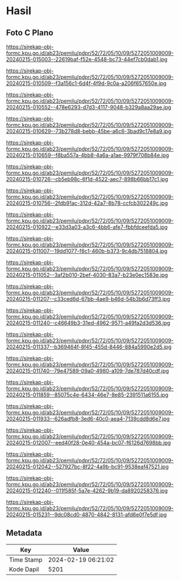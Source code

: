 # Hasil

## Foto C Plano

https://sirekap-obj-formc.kpu.go.id/ab23/pemilu/pdpr/52/72/05/10/09/5272051009009-20240215-015003--22619baf-f52e-4548-bc73-44ef7cb0dab1.jpg

https://sirekap-obj-formc.kpu.go.id/ab23/pemilu/pdpr/52/72/05/10/09/5272051009009-20240215-010509--f3a156c1-6d4f-4f9d-9c0a-a206f657650e.jpg

https://sirekap-obj-formc.kpu.go.id/ab23/pemilu/pdpr/52/72/05/10/09/5272051009009-20240215-010552--478e6293-d7d3-4117-9048-b329a8aa29ae.jpg

https://sirekap-obj-formc.kpu.go.id/ab23/pemilu/pdpr/52/72/05/10/09/5272051009009-20240215-010629--73b278d8-bebb-45be-a6c6-3bad9c17e8a9.jpg

https://sirekap-obj-formc.kpu.go.id/ab23/pemilu/pdpr/52/72/05/10/09/5272051009009-20240215-010659--f8ba557a-4bb8-4a6a-a1ae-9979f708b84e.jpg

https://sirekap-obj-formc.kpu.go.id/ab23/pemilu/pdpr/52/72/05/10/09/5272051009009-20240215-010726--cb5eb98c-6f1d-4522-aec7-898b66bb17c1.jpg

https://sirekap-obj-formc.kpu.go.id/ab23/pemilu/pdpr/52/72/05/10/09/5272051009009-20240215-010756--2fdb91ac-312d-42a7-8b78-ccfcb302249c.jpg

https://sirekap-obj-formc.kpu.go.id/ab23/pemilu/pdpr/52/72/05/10/09/5272051009009-20240215-010922--e33d3a03-a3c6-4bb6-afe7-fbbfdceefda5.jpg

https://sirekap-obj-formc.kpu.go.id/ab23/pemilu/pdpr/52/72/05/10/09/5272051009009-20240215-011007--19dd1077-f8c1-460b-b373-9c4db7518804.jpg

https://sirekap-obj-formc.kpu.go.id/ab23/pemilu/pdpr/52/72/05/10/09/5272051009009-20240215-011052--3af2b010-2bef-4030-83a7-b23e0ec1583e.jpg

https://sirekap-obj-formc.kpu.go.id/ab23/pemilu/pdpr/52/72/05/10/09/5272051009009-20240215-011207--c33ced6d-67bb-4ae9-b46d-54b3b6d73ff3.jpg

https://sirekap-obj-formc.kpu.go.id/ab23/pemilu/pdpr/52/72/05/10/09/5272051009009-20240215-011240--c46649b3-31ed-4962-9571-a49fa2d3d536.jpg

https://sirekap-obj-formc.kpu.go.id/ab23/pemilu/pdpr/52/72/05/10/09/5272051009009-20240215-011337--b369464f-8f45-455d-8446-884a5990e2d5.jpg

https://sirekap-obj-formc.kpu.go.id/ab23/pemilu/pdpr/52/72/05/10/09/5272051009009-20240215-011740--79e47589-09a0-4980-a109-7de787d40cdf.jpg

https://sirekap-obj-formc.kpu.go.id/ab23/pemilu/pdpr/52/72/05/10/09/5272051009009-20240215-011859--85075c4e-6434-46e7-8e85-2391511a6155.jpg

https://sirekap-obj-formc.kpu.go.id/ab23/pemilu/pdpr/52/72/05/10/09/5272051009009-20240215-011933--626adfb8-3ed6-40c0-aea4-7139cdd8d6e7.jpg

https://sirekap-obj-formc.kpu.go.id/ab23/pemilu/pdpr/52/72/05/10/09/5272051009009-20240215-012007--eed40f28-0e40-454a-bc07-f6126d7698bb.jpg

https://sirekap-obj-formc.kpu.go.id/ab23/pemilu/pdpr/52/72/05/10/09/5272051009009-20240215-012042--527927bc-8f22-4a9b-bc91-9538eaf47521.jpg

https://sirekap-obj-formc.kpu.go.id/ab23/pemilu/pdpr/52/72/05/10/09/5272051009009-20240215-012240--011f585f-5a7e-4262-9b19-da8920258376.jpg

https://sirekap-obj-formc.kpu.go.id/ab23/pemilu/pdpr/52/72/05/10/09/5272051009009-20240215-015231--9dc08cd0-4870-4842-8131-afd6e0f7e5df.jpg


## Metadata

| Key        | Value               |
| ---------- | ------------------- |
| Time Stamp | 2024-02-19 06:21:02 |
| Kode Dapil | 5201                |



